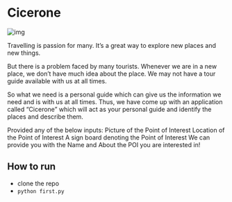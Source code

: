 # Cicerone
![img](https://user-images.githubusercontent.com/44942105/113931746-e2a94500-9803-11eb-8d07-04d14bcc5ca5.png)


Travelling is passion for many. It’s a great way to explore new places and new things.

But there is a problem faced by many tourists. Whenever we are in a new place, we don’t have much idea about the place. We may not have a tour guide available with us at all times.

So what we need is a personal guide which can give us the information we need and is with us at all times. 
Thus, we have come up with an application called “Cicerone” which will act as your personal guide and identify the places and describe them.

Provided any of the below inputs:
  Picture of the Point of Interest
  Location of the Point of Interest
  A sign board denoting the Point of Interest
We can provide you with the Name and About the POI you are interested in!

## How to run
- clone the repo
- ```python first.py```
